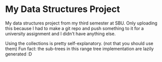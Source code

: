 # My Data Structures Project
My data structures project from my third semester at SBU.
Only uploading this because I had to make a git repo and push something to it for a university assignment and I didn't have anything else.

Using the collections is pretty self-explanatory. (not that you should use them)
Fun fact: the sub-trees in this range tree implementation are lazily generated :D
